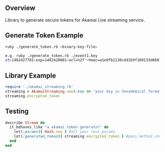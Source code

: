 Overview
------------
Library to generate secure tokens for Akamai Live streaming service.

Generate Token Example
------------
```bash
ruby ./generate_token.rb <binary-key-file>

e.g. ruby ./generate_token.rb ./event1.key
st=1402427781~exp=1402428081~acl=%2f*~hmac=a1e9fb2130cdd1b9f160133d6681d10d9e47eed4a233c81db44dd1c7562e97f6
```

Library Example
------------
```ruby
require './akamai_streaming.rb'
streaming = AkamaiStreaming.new(:key => 'your key in hexademical format')
streaming.encrypted_token
```

Testing
------------
```ruby
describe Stream do
  it_behaves_like "a akamai token generator" do
    let(:params){ Hash.new } #all your test params
    let(:generated_token){ streaming.encrypted_token } #pass method invoking token generator for comparising
  end
end
```
